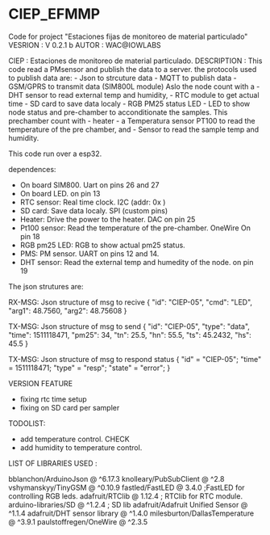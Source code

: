 # CIEP_EFMMP
Code for project "Estaciones fijas de monitoreo de material particulado"
VESRION : V 0.2.1 b
AUTOR   : WAC@IOWLABS

CIEP        : Estaciones de monitoreo de material particulado.
DESCRIPTION : This code read a PMsensor and publish the data to a server.
  the protocols used to publish data are:
    - Json to strcuture data
    - MQTT to publish data
    - GSM/GPRS to transmit data (SIM800L module)
  Aslo the node count with a
    - DHT sensor to read external temp and humidity,
    - RTC module to get actual time
    - SD  card to save data localy
    - RGB PM25 status LED
    - LED to show node status
  and pre-chamber to acconditionate the samples. This prechamber count with
    - heater
    - a Temperatura sensor PT100  to read the temperature of the pre chamber, and
    - Sensor to read the sample temp and humidity.

  This code run over a esp32.

dependences:
- On board SIM800. Uart on pins 26 and 27
- On board LED. on pin 13
- RTC sensor: Real time clock. I2C (addr: 0x )
- SD card: Save data localy. SPI (custom pins)
- Heater: Drive the power to the heater. DAC on pin 25
- Pt100 sensor: Read the temperature of the pre-chamber. OneWire On pin 18
- RGB pm25 LED: RGB to show actual pm25 status.
- PMS: PM sensor. UART on pins 12 and 14.
- DHT sensor: Read the external temp and humedity of the node. on pin 19


The json strutures are:

RX-MSG: Json structure of msg to recive
{
  "id": "CIEP-05",
  "cmd": "LED",
  "arg1": 48.7560,
  "arg2": 48.75608
}

TX-MSG: Json structure of msg to send
{
  "id": "CIEP-05",
  "type": "data",
  "time": 1511118471,
  "pm25": 34,
  "tn": 25.5,
  "hn": 55.5,
  "ts": 45.2432,
  "hs":  45.5
}

TX-MSG: Json structure of msg to respond status
{
  "id"      = "CIEP-05";
  "time"    = 1511118471;
  "type"    = "resp";
  "state"   = "error";
}

VERSION FEATURE
- fixing rtc time setup
- fixing on SD card per sampler


TODOLIST:
- add temperature control. CHECK
- add humidity to temperature control. 

LIST OF LIBRARIES USED :

bblanchon/ArduinoJson @ ^6.17.3
knolleary/PubSubClient @ ^2.8
vshymanskyy/TinyGSM @ ^0.10.9
fastled/FastLED @ 3.4.0    ;FastLED for controlling RGB leds.
adafruit/RTClib @ 1.12.4   ; RTClib for RTC module.
arduino-libraries/SD @ ^1.2.4 ; SD lib
adafruit/Adafruit Unified Sensor @ ^1.1.4
adafruit/DHT sensor library @ ^1.4.0
milesburton/DallasTemperature @ ^3.9.1
paulstoffregen/OneWire @ ^2.3.5